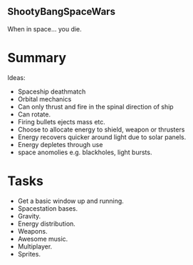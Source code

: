 ## ShootyBangSpaceWars

When in space... you die.

# Summary

Ideas:
- Spaceship deathmatch
- Orbital mechanics
- Can only thrust and fire in the spinal direction of ship
- Can rotate.
- Firing bullets ejects mass etc.
- Choose to allocate energy to shield, weapon or thrusters
- Energy recovers quicker around light due to solar panels.
- Energy depletes through use
- space anomolies e.g. blackholes, light bursts.

# Tasks
- Get a basic window up and running.
- Spacestation bases.
- Gravity.
- Energy distribution.
- Weapons.
- Awesome music.
- Multiplayer.
- Sprites.
